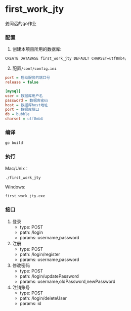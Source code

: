 # first_work_jty
姜同远的go作业

### 配置
1. 创建本项目所用的数据库:
```MySQL
CREATE DATABASE first_work_jty DEFAULT CHARSET=utf8mb4;
```
2. 配置`/conf/config.ini`
```ini
port = 启动服务的端口号
release = false

[mysql]
user = 数据库用户名
password = 数据库密码
host = 数据库host地址
port = 数据库端口
db = bubble
charset = utf8mb4
```
### 编译
```bash
go build
```
### 执行
Mac/Unix：
```bash
./first_work_jty
```
Windows:
```bash
first_work_jty.exe
```
### 接口
1. 登录
   - type: POST
   - path: /login
   - params: username,password
2. 注册
    - type: POST
    - path: /login/register
    - params: username,password
3. 修改密码
    - type: POST
    - path: /login/updatePassword
    - params: username,oldPassword,newPassword
4. 注销账号
    - type: POST
    - path: /login/deleteUser
    - params: id